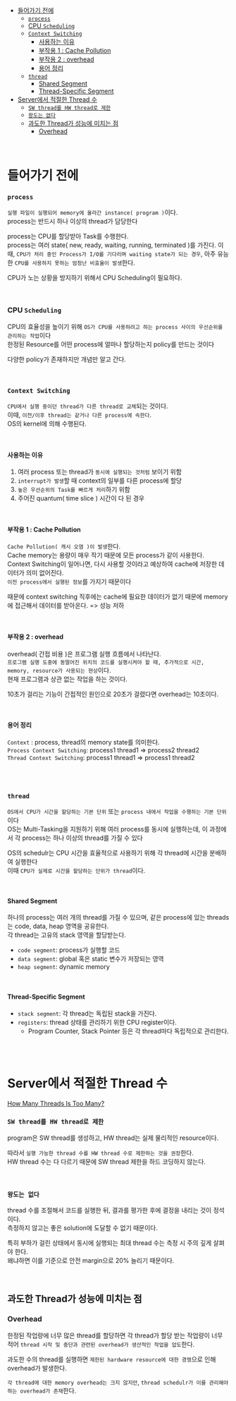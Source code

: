 - [들어가기 전에](#들어가기-전에)
    - [`process`](#process)
    - [CPU `Scheduling`](#cpu-scheduling)
    - [`Context Switching`](#context-switching)
      - [사용하는 이유](#사용하는-이유)
      - [부작용 1 : Cache Pollution](#부작용-1--cache-pollution)
      - [부작용 2 : overhead](#부작용-2--overhead)
      - [용어 정리](#용어-정리)
    - [`thread`](#thread)
      - [Shared Segment](#shared-segment)
      - [Thread-Specific Segment](#thread-specific-segment)
- [Server에서 적절한 Thread 수](#server에서-적절한-thread-수)
    - [`SW thread를 HW thread로 제한`](#sw-thread를-hw-thread로-제한)
    - [`왕도는 없다`](#왕도는-없다)
  - [과도한 Thread가 성능에 미치는 점](#과도한-thread가-성능에-미치는-점)
    - [Overhead](#overhead)

<br>

# 들어가기 전에

### `process`
`실행 파일이 실행되어 memory에 올라간 instance( program )`이다.<br>
process는 반드시 하나 이상의 thread가 담당한다<br>

process는 CPU를 할당받아 Task를 수행한다.<br>
process는 여러 state( new, ready, waiting, running, terminated )를 가진다.
이때, `CPU가 처리 중인 Process가 I/O를 기다리며 waiting state가 되는 경우`, 아주 유능한 `CPU를 사용하지 못하는 엄청난 비효율이 발생`한다.<br>

CPU가 노는 상황을 방지하기 위해서 CPU Scheduling이 필요하다.<br>

<br>

### CPU `Scheduling`
CPU의 효율성을 높이기 위해 `OS가 CPU를 사용하려고 하는 process 사이의 우선순위를 관리하는 작업`이다<br>
한정된 Resource를 어떤 process에 얼마나 할당하는지 policy를 만드는 것이다<br>

다양한 policy가 존재하지만 개념만 알고 간다.<br>

<br>

### `Context Switching`
`CPU에서 실행 중이던 thread가 다른 thread로 교체`되는 것이다.<br>
이때, `이전/이후 thread는 같거나 다른 process에 속한다`.<br>
OS의 kernel에 의해 수행된다.<br>

<br>

#### 사용하는 이유
1. 여러 process 또는 thread가 `동시에 실행되는 것처럼` 보이기 위함
2. `interrupt가 발생`할 때 context의 일부를 다른 process에 할당
3. `높은 우선순위의 Task를 빠르게 처리`하기 위함
4. 주어진 quantum( time slice ) 시간이 다 된 경우

<br>

#### 부작용 1 : Cache Pollution
`Cache Pollution( 캐시 오염 )이 발생`한다.<br>
Cache memory는 용량이 매우 작기 때문에 모든 process가 같이 사용한다.<br>
Context Switching이 일어나면, 다시 사용할 것이라고 예상하여 cache에 저장한 데이터가 의미 없어진다.<br>
`이전 process에서 실행된 정보`를 가지기 때문이다<br>

때문에 context switching 직후에는 cache에 필요한 데이터가 없기 때문에 memory에 접근해서 데이터를 받아온다. => 성능 저하<br>

<br>

#### 부작용 2 : overhead
overhead( 간접 비용 )은 프로그램 실행 흐름에서 나타난다.<br>
`프로그램 실행 도중에 동떨어진 위치의 코드를 실행시켜야 할 때, 추가적으로 시간, memory, resource가 사용되는 현상`이다.<br>
현재 프로그램과 상관 없는 작업을 하는 것이다.<br>

10초가 걸리는 기능이 간접적인 원인으로 20초가 걸렸다면 overhead는 10초이다.<br>

<br>

#### 용어 정리
`Context` : process, thread의 memory state를 의미한다.<br>
`Process Context Switching`: process1 thread1 => process2 thread2<br>
`Thread Context Switching`: process1 thread1 => process1 thread2<br>

<br>
<br>

### `thread`
`OS에서 CPU가 시간을 할당하는 기본 단위` 또는 `process 내에서 작업을 수행하는 기본 단위`이다<BR>
OS는 Multi-Tasking을 지원하기 위해 여러 process를 동시에 실행하는데, 이 과정에서 각 process는 하나 이상의 thread를 가질 수 있다<br>

OS의 schedulr는 CPU 시간을 효율적으로 사용하기 위해 각 thread에 시간을 분배하여 실행한다<br>
이때 `CPU가 실제로 시간을 할당하는 단위가 thread`이다.<br>

<br>

#### Shared Segment
하나의 process는 여러 개의 thread를 가질 수 있으며, 같은 process에 있는 threads는 code, data, heap 영역을 공유한다.<br>
각 thread는 고유의 stack 영역을 할당받는다.<br>

- `code segment`: process가 실행할 코드
- `data segment`: global 혹은 static 변수가 저장되는 영역
- `heap segment`: dynamic memory

<br>

#### Thread-Specific Segment
- `stack segment`: 각 thread는 독립된 stack을 가진다.
- `registers`: thread 상태를 관리하기 위한 CPU register이다.
  - Program Counter, Stack Pointer 등은 각 thread마다 독립적으로 관리한다.

<br>
<br>

# Server에서 적절한 Thread 수
[How Many Threads Is Too Many?](https://www.baeldung.com/cs/servers-threads-number)<br>

### `SW thread를 HW thread로 제한`
program은 SW thread를 생성하고, HW thread는 실제 물리적인 resource이다.<br>

따라서 `실행 가능한 thread 수를 HW thread 수로 제한하는 것을 권장`한다.<br>
HW thread 수는 다 다르기 때문에 SW thread 제한을 하드 코딩하지 않는다.<br>

<br>

### `왕도는 없다`
thread 수를 조절해서 코드를 실행한 뒤, 결과를 평가한 후에 결정을 내리는 것이 정석이다.<br>
측정하지 않고는 좋은 solution에 도달할 수 없기 때문이다.<br>

특히 부하가 걸린 상태에서 동시에 실행되는 최대 thread 수는 측정 시 주의 깊게 살펴야 한다.<br>
왜냐하면 이를 기준으로 안전 margin으로 20% 늘리기 때문이다.<br>

<br>

## 과도한 Thread가 성능에 미치는 점

### Overhead
한정된 작업량에 너무 많은 thread를 할당하면 각 thread가 할당 받는 작업량이 너무 적어 `thread 시작 및 중단과 관련된 overhead가 생산적인 작업을 압도`한다.<br>

과도한 수의 thread를 실행하면 `제한된 hardware resource에 대한 경쟁`으로 인해 overhead가 발생한다.<br>

`각 thread에 대한 memory overhead는 크지 않지만`, `thread schedulr가 이를 관리해야 하는 overhead가 존재`한다.<br>

<br>

